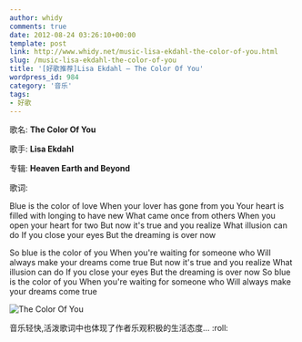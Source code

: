 ```yaml
---
author: whidy
comments: true
date: 2012-08-24 03:26:10+00:00
template: post
link: http://www.whidy.net/music-lisa-ekdahl-the-color-of-you.html
slug: /music-lisa-ekdahl-the-color-of-you
title: '[好歌推荐]Lisa Ekdahl – The Color Of You'
wordpress_id: 984
category: '音乐'
tags:
- 好歌
---
```


歌名: **The Color Of You**

歌手: **Lisa Ekdahl**

专辑: **Heaven Earth and Beyond**

歌词:

Blue is the color of love
When your lover has gone from you
Your heart is filled with longing to have new
What came once from others
When you open your heart for two
But now it's true and you realize
What illusion can do
If you close your eyes
But the dreaming is over now

So blue is the color of you
When you're waiting for someone who
Will always make your dreams come true
But now it's true and you realize
What illusion can do
If you close your eyes
But the dreaming is over now
So blue is the color of you
When you're waiting for someone who
Will always make your dreams come true

![The Color Of You](https://www.whidy.net/wp-content/uploads/2012/08/Lisa-Ekdahl-400x396.jpg)

音乐轻快,活泼歌词中也体现了作者乐观积极的生活态度... :roll:


